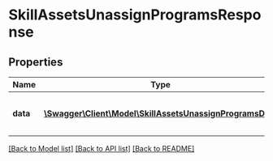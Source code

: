 # SkillAssetsUnassignProgramsResponse

## Properties
Name | Type | Description | Notes
------------ | ------------- | ------------- | -------------
**data** | [**\Swagger\Client\Model\SkillAssetsUnassignProgramsData**](SkillAssetsUnassignProgramsData.md) | Results of the de-assign process | 

[[Back to Model list]](../README.md#documentation-for-models) [[Back to API list]](../README.md#documentation-for-api-endpoints) [[Back to README]](../README.md)


